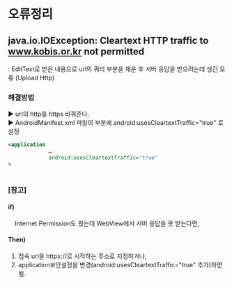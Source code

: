 오류정리
==  
java.io.IOException: Cleartext HTTP traffic to www.kobis.or.kr not permitted
-- 
: EditText로 받은 내용으로 url의 쿼리 부분을 채운 후 서버 응답을 받으려는데 생긴 오류 (Upload Http)  

### 해결방법  
▶ url의 http를 https 바꿔준다.   
▶ AndroidManifest.xml 파일의 <application> 부분에 android:usesCleartextTraffic="true" 로 설정
```xml
<application
             …
             android:usesCleartextTraffic="true"
>
  
```
### [참고]  
#### if)  
&nbsp;&nbsp;&nbsp;&nbsp;Internet Permission도 줬는데 WebView에서 서버 응답을 못 받는다면,  
#### Then)  
  1. 접속 url을 https://로 시작하는 주소로 지정하거나,   
  1. application보안설정을 변경(android:usesCleartextTraffic="true" 추가)하면 됨.
